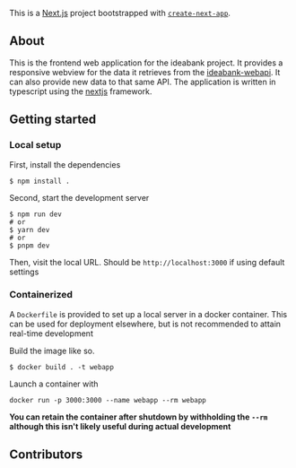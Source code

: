 This is a [Next.js](https://nextjs.org/) project bootstrapped with [`create-next-app`](https://github.com/vercel/next.js/tree/canary/packages/create-next-app).

## About

This is the frontend web application for the ideabank project. It provides a responsive webview for the data it retrieves from the [ideabank-webapi](https://github.com/idea-bank/ideabank-webapi). It can also provide new data to that same API. The application is written in typescript using the [nextjs](https://nextjs.org) framework.

## Getting started

### Local setup

First, install the dependencies

```shell
$ npm install .
```

Second, start the development server

```shell
$ npm run dev
# or
$ yarn dev
# or
$ pnpm dev
```

Then, visit the local URL. Should be `http://localhost:3000` if using default settings

### Containerized

A `Dockerfile` is provided to set up a local server in a docker container. This can be used for deployment elsewhere, but is not recommended to attain real-time development

Build the image like so.

```shell
$ docker build . -t webapp
```

Launch a container with

```shell
docker run -p 3000:3000 --name webapp --rm webapp
```

**You can retain the container after shutdown by withholding the `--rm` although this isn't likely useful during actual development**

## Contributors

